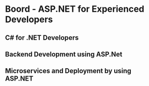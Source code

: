 # Boord - ASP.NET for Experienced Developers


## C# for .NET Developers
## Backend Development using ASP.Net
## Microservices and Deployment by using ASP.NET


